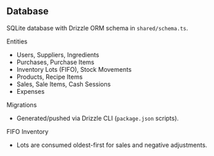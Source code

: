## Database

SQLite database with Drizzle ORM schema in `shared/schema.ts`.

Entities
- Users, Suppliers, Ingredients
- Purchases, Purchase Items
- Inventory Lots (FIFO), Stock Movements
- Products, Recipe Items
- Sales, Sale Items, Cash Sessions
- Expenses

Migrations
- Generated/pushed via Drizzle CLI (`package.json` scripts).

FIFO Inventory
- Lots are consumed oldest-first for sales and negative adjustments.



